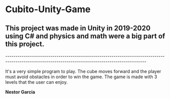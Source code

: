 # Cubito-Unity-Game

<h2>This project was made in Unity in 2019-2020 using C# and physics and math were a big part of this project.</h2>
<p>---------------------------------------------------------------------------------------------------------------------------------------------------</p>
<p>It's a very simple program to play. The cube moves forward and the player must avoid obstacles in order to win the game. The game is made with 3 levels that the user can enjoy.</p>
<p> <b>Nestor Garcia</b></p>
